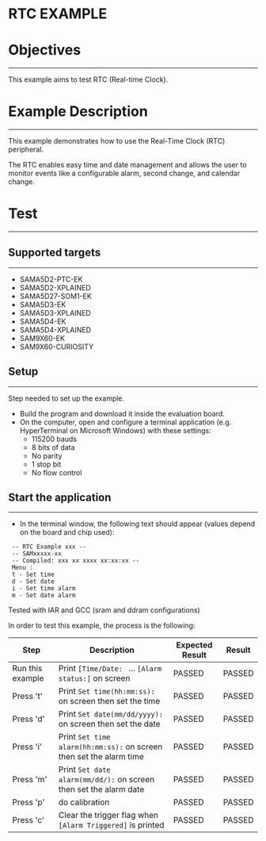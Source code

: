 RTC EXAMPLE
============

# Objectives
------------
This example aims to test RTC (Real-time Clock).


# Example Description
---------------------
This example demonstrates how to use the Real-Time Clock (RTC) peripheral.

The RTC enables easy time and date management and allows the user to monitor
events like a configurable alarm, second change, and calendar change.

# Test
------
## Supported targets
--------------------
* SAMA5D2-PTC-EK
* SAMA5D2-XPLAINED
* SAMA5D27-SOM1-EK
* SAMA5D3-EK
* SAMA5D3-XPLAINED
* SAMA5D4-EK
* SAMA5D4-XPLAINED
* SAM9X60-EK
* SAM9X60-CURIOSITY

## Setup
--------
Step needed to set up the example.

* Build the program and download it inside the evaluation board.
* On the computer, open and configure a terminal application (e.g. HyperTerminal
 on Microsoft Windows) with these settings:
	- 115200 bauds
	- 8 bits of data
	- No parity
	- 1 stop bit
	- No flow control

## Start the application
------------------------

* In the terminal window, the following text should appear (values depend on the
 board and chip used):
```
 -- RTC Example xxx --
 -- SAMxxxxx-xx
 -- Compiled: xxx xx xxxx xx:xx:xx --
 Menu :
 t - Set time
 d - Set date
 i - Set time alarm
 m - Set date alarm
```

Tested with IAR and GCC (sram and ddram configurations)

In order to test this example, the process is the following:

Step | Description | Expected Result | Result
-----|-------------|-----------------|-------
Run this example | Print `[Time/Date: ` ... `[Alarm status:]` on screen | PASSED | PASSED
Press 't' | Print `Set time(hh:mm:ss):` on screen then set the time | PASSED | PASSED
Press 'd' | Print `Set date(mm/dd/yyyy):` on screen then set the date | PASSED | PASSED
Press 'i' | Print `Set time alarm(hh:mm:ss):` on screen then set the alarm time | PASSED | PASSED
Press 'm' | Print `Set date alarm(mm/dd/):` on screen then set the alarm date | PASSED | PASSED
Press 'p' | do calibration | PASSED | PASSED
Press 'c' | Clear the trigger flag when `[Alarm Triggered]` is printed | PASSED | PASSED

